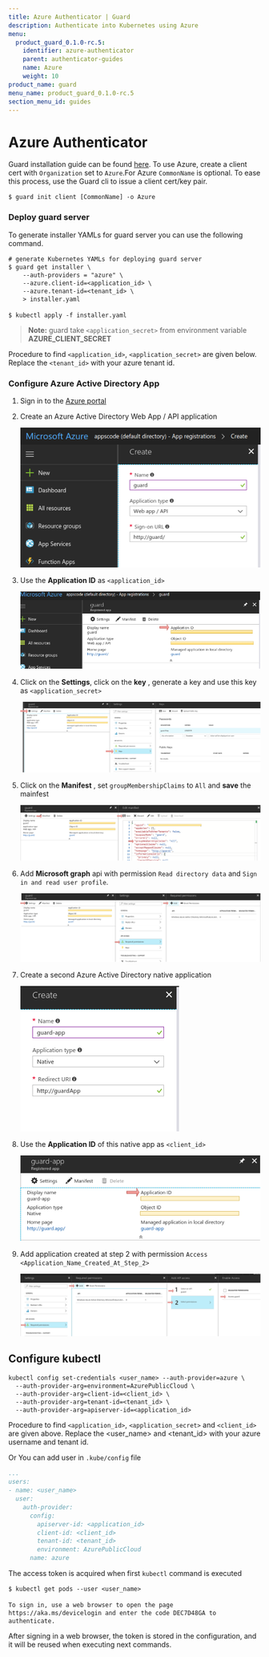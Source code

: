 ```yaml
---
title: Azure Authenticator | Guard
description: Authenticate into Kubernetes using Azure
menu:
  product_guard_0.1.0-rc.5:
    identifier: azure-authenticator
    parent: authenticator-guides
    name: Azure
    weight: 10
product_name: guard
menu_name: product_guard_0.1.0-rc.5
section_menu_id: guides
---
```


# Azure Authenticator

Guard installation guide can be found [here](/docs/setup/install.md). To use Azure, create a client cert with `Organization` set to `Azure`.For Azure `CommonName` is optional. To ease this process, use the Guard cli to issue a client cert/key pair.

```console
$ guard init client [CommonName] -o Azure
```

### Deploy guard server

To generate installer YAMLs for guard server you can use the following command.

```console
# generate Kubernetes YAMLs for deploying guard server
$ guard get installer \
    --auth-providers = "azure" \
    --azure.client-id=<application_id> \
    --azure.tenant-id=<tenant_id> \
    > installer.yaml

$ kubectl apply -f installer.yaml
```
> **Note:** guard take `<application_secret>` from environment variable **AZURE_CLIENT_SECRET**

Procedure to find `<application_id>`, `<application_secret>` are given below. Replace the `<tenant_id>` with your azure tenant id.

### Configure Azure Active Directory App

1.  Sign in to the [Azure portal](https://portal.azure.com/)

2.  Create an Azure Active Directory Web App / API application

    ![create-app-registration](/docs/images/azure/create-app-registration.png)

3.  Use the **Application ID** as `<application_id>`

    ![application-id](/docs/images/azure/application-id.png)

4.  Click on the **Settings**, click on the **key** , generate a key and use this key as `<application_secret>`

    ![secret-key](/docs/images/azure/secret-key.png)

5.  Click on the **Manifest** , set `groupMembershipClaims` to `All` and **save** the mainfest

    ![update-manifest](/docs/images/azure/update-manifest.png)

6.  Add **Microsoft graph** api with permission `Read directory data` and `Sign in and read user profile`.

    ![add-api](/docs/images/azure/add-api.png)

7.  Create a second Azure Active Directory native application

    ![create-native-app](/docs/images/azure/create-native-app.png)

8.  Use the **Application ID** of this native app as `<client_id>`

    ![client-id](/docs/images/azure/client-id.png)

9.  Add application created at step 2 with permission `Access <Application_Name_Created_At_Step_2>`

    ![add-guard-app](/docs/images/azure/add-guard-api.png)

## Configure kubectl

```console
kubectl config set-credentials <user_name> --auth-provider=azure \
  --auth-provider-arg=environment=AzurePublicCloud \
  --auth-provider-arg=client-id=<client_id> \
  --auth-provider-arg=tenant-id=<tenant_id> \
  --auth-provider-arg=apiserver-id=<application_id>
```

Procedure to find `<application_id>`, `<application_secret>` and `<client_id>` are given above. Replace the <user_name> and <tenant_id> with your azure username and tenant id.

Or You can add user in `.kube/config` file

```yaml
...
users:
- name: <user_name>
  user:
    auth-provider:
      config:
        apiserver-id: <application_id>
        client-id: <client_id>
        tenant-id: <tenant_id>
        environment: AzurePublicCloud
      name: azure
```

The access token is acquired when first `kubectl` command is executed

   ```
   $ kubectl get pods --user <user_name>

   To sign in, use a web browser to open the page https://aka.ms/devicelogin and enter the code DEC7D48GA to authenticate.
   ```

After signing in a web browser, the token is stored in the configuration, and it will be reused when executing next commands.
